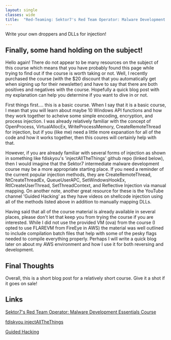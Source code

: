 ```yaml
---
layout: single
classes: wide
title:  "Red-Teaming: Sektor7's Red Team Operator: Malware Development Essentials Course"
---
```


Write your own droppers and DLLs for injection!


## Finally, some hand holding on the subject!

Hello again! There do not appear to be many resources on the subject of this course which means that you have probably found this page while trying to find out if the course is worth taking or not. Well, I recently purchased the course (with the $20 discount that you automatically get when signing up for their newsletter) and have to say that there are both positives and negatives with the course. Hopefully a quick blog post with my explanation can help you determine if you want to dive in or not. 

First things first.... this is a basic course. When I say that it is a basic course, I mean that you will learn about maybe 10 Windows API functions and how they work together to acheive some simple encoding, encryption, and process injection. I was already relatively familiar with the concept of OpenProcess, VirtualAllocEx, WriteProcessMemory, CreateRemoteThread for injection, but if you (like me) need a little more expanation for all of the code and how it works together, then this coures will certainly help with that. 

However, if you are already familiar with several forms of injection as shown in something like fdiskyou's 'injectAllTheThings' github repo (linked below), then I would imagine that the Sektor7 intermediate malware development course may be a more appropriate starting place. If you need a reminder of the current popular injection methods, they are CreateRemoteThread, NtCreateThreadEx, QueueUserAPC, SetWindowsHookEx, RtlCreateUserThread, SetThreadContext, and Reflective Injection via manual mapping. On another note, another great resource for these is the YouTube channel 'Guided Hacking' as they have videos on shellcode injection using all of the methods listed above in addition to manually mapping DLLs. 

Having said that all of the course material is already available in several places, please don't let that keep you from trying the course if you are interested. While I did not use the provided VM (ova) from the course (I opted to use FLAREVM from FireEye in AWS) the material was well outlined to include compilation batch files that help with some of the pesky flags needed to compile everything properly. Perhaps I will write a quick blog later on about my AWS environment and how I use it for both reversing and development.

## Final Thoughts
Overall, this is a short blog post for a relatively short course. Give it a shot if it goes on sale!

## Links
[Sektor7's Red Team Operator: Malware Development Essentials Course](https://institute.sektor7.net/red-team-operator-malware-development-essentials)

[fdiskyou injectAllTheThings](https://github.com/fdiskyou/injectAllTheThings)

[Guided Hacking](https://www.youtube.com/user/L4DL4D2EUROPE)
